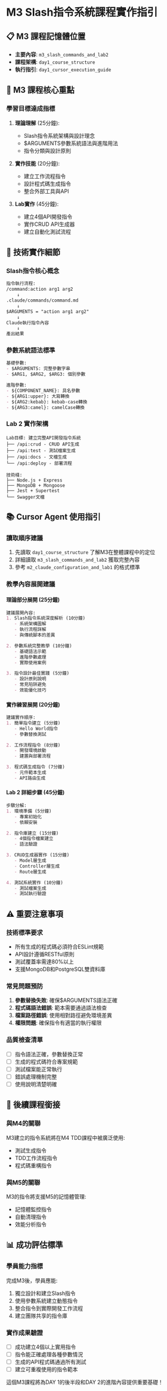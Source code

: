 # M3 Slash指令系統課程實作指引

## 📋 M3 課程記憶體位置
- **主要內容**: `m3_slash_commands_and_lab2`
- **課程架構**: `day1_course_structure` 
- **執行指引**: `day1_cursor_execution_guide`

## 🎯 M3 課程核心重點

### 學習目標達成指標
1. **理論理解** (25分鐘):
   - Slash指令系統架構與設計理念
   - $ARGUMENTS參數系統語法與進階用法
   - 指令分類與設計原則

2. **實作技能** (20分鐘):
   - 建立工作流程指令
   - 設計程式碼生成指令
   - 整合外部工具與API

3. **Lab實作** (45分鐘):
   - 建立4個API開發指令
   - 實作CRUD API生成器
   - 建立自動化測試流程

## 🔧 技術實作細節

### Slash指令核心概念
```markdown
指令執行流程:
/command:action arg1 arg2
    ↓
.claude/commands/command.md
    ↓
$ARGUMENTS = "action arg1 arg2"
    ↓
Claude執行指令內容
    ↓
產出結果
```

### 參數系統語法標準
```markdown
基礎參數:
- $ARGUMENTS: 完整參數字串
- $ARG1, $ARG2, $ARG3: 個別參數

進階參數:
- ${COMPONENT_NAME}: 具名參數
- ${ARG1:upper}: 大寫轉換
- ${ARG2:kebab}: kebab-case轉換
- ${ARG3:camel}: camelCase轉換
```

### Lab 2 實作架構
```
Lab目標: 建立完整API開發指令系統
├── /api:crud - CRUD API生成
├── /api:test - 測試檔案生成
├── /api:docs - 文檔生成
└── /api:deploy - 部署流程

技術棧:
├── Node.js + Express
├── MongoDB + Mongoose  
├── Jest + Supertest
└── Swagger文檔
```

## 📚 Cursor Agent 使用指引

### 讀取順序建議
1. 先讀取 `day1_course_structure` 了解M3在整體課程中的定位
2. 詳細讀取 `m3_slash_commands_and_lab2` 獲取完整內容
3. 參考 `m2_claude_configuration_and_lab1` 的格式標準

### 教學內容展開建議

#### 理論部分展開 (25分鐘)
```markdown
建議展開內容:
1. Slash指令系統深度解析 (10分鐘)
   - 系統架構圖解
   - 執行流程詳解
   - 與傳統腳本的差異

2. 參數系統完整教學 (10分鐘)  
   - 基礎語法示範
   - 進階參數處理
   - 實際使用案例

3. 指令設計最佳實踐 (5分鐘)
   - 設計原則說明
   - 常見陷阱避免
   - 效能優化技巧
```

#### 實作練習展開 (20分鐘)
```markdown
建議實作順序:
1. 簡單指令建立 (5分鐘)
   - Hello World指令
   - 參數替換測試

2. 工作流程指令 (8分鐘)
   - 開發環境啟動
   - 建置與部署流程

3. 程式碼生成指令 (7分鐘)
   - 元件範本生成
   - API路由生成
```

#### Lab 2 詳細步驟 (45分鐘)
```markdown
步驟分解:
1. 環境準備 (5分鐘)
   - 專案初始化
   - 依賴安裝

2. 指令庫建立 (15分鐘)
   - 4個指令檔案建立
   - 語法驗證

3. CRUD生成器實作 (15分鐘)
   - Model層生成
   - Controller層生成
   - Route層生成

4. 測試系統實作 (10分鐘)
   - 測試檔案生成
   - 測試執行驗證
```

## ⚠️ 重要注意事項

### 技術標準要求
- 所有生成的程式碼必須符合ESLint規範
- API設計遵循RESTful原則
- 測試覆蓋率需達80%以上
- 支援MongoDB和PostgreSQL雙資料庫

### 常見問題預防
1. **參數替換失敗**: 確保$ARGUMENTS語法正確
2. **程式碼語法錯誤**: 範本需要通過語法檢查
3. **檔案路徑錯誤**: 使用相對路徑避免環境差異
4. **權限問題**: 確保指令有適當的執行權限

### 品質檢查清單
- [ ] 指令語法正確，參數替換正常
- [ ] 生成的程式碼符合專案規範
- [ ] 測試檔案能正常執行
- [ ] 錯誤處理機制完整
- [ ] 使用說明清楚明確

## 🚀 後續課程銜接

### 與M4的關聯
M3建立的指令系統將在M4 TDD課程中被廣泛使用:
- 測試生成指令
- TDD工作流程指令
- 程式碼重構指令

### 與M5的關聯  
M3的指令將支援M5的記憶體管理:
- 記憶體監控指令
- 自動清理指令
- 效能分析指令

## 📊 成功評估標準

### 學員能力指標
完成M3後，學員應能:
1. 獨立設計和建立Slash指令
2. 使用參數系統建立動態指令
3. 整合指令到實際開發工作流程
4. 建立團隊共享的指令庫

### 實作成果驗證
- [ ] 成功建立4個以上實用指令
- [ ] 指令能正確處理各種參數情況
- [ ] 生成的API程式碼通過所有測試
- [ ] 建立可重複使用的指令範本

這個M3課程將為DAY 1的後半段和DAY 2的進階內容提供重要基礎！